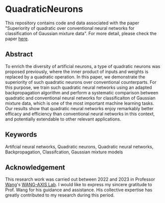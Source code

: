 # QuadraticNeurons

This repository contains code and data associated with the paper "Superiority of quadratic over conventional neural networks for classification of Gaussian mixture data". For more detail, please check the paper [here](https://vciba.springeropen.com/articles/10.1186/s42492-022-00118-z).

## Abstract

To enrich the diversity of artificial neurons, a type of quadratic neurons was proposed previously, where the inner product of inputs and weights is replaced by a quadratic operation. In this paper, we demonstrate the superiority of such quadratic neurons over conventional counterparts. For this purpose, we train such quadratic neural networks using an adapted backpropagation algorithm and perform a systematic comparison between quadratic and conventional neural networks for classificaiton of Gaussian mixture data, which is one of the most important machine learning tasks. Our results show that quadratic neural networks enjoy remarkably better efficacy and efficiency than conventional neural networks in this context, and potentially extendable to other relevant applications.

## Keywords

Artifcial neural networks, Quadratic neurons, Quadratic neural networks, Backpropagation, Classifcation, Gaussian mixture models

## Acknowledgement

This research work was carried out between 2022 and 2023 in Professor [Wang](https://www.linkedin.com/in/ge-wang-axis)'s [WANG-AXIS Lab](https://wang-axis.github.io/). I would like to express my sincere gratitude to Prof. Wang for his guidance and assistance. His collective expertise has greatly contributed to my research during this period.
